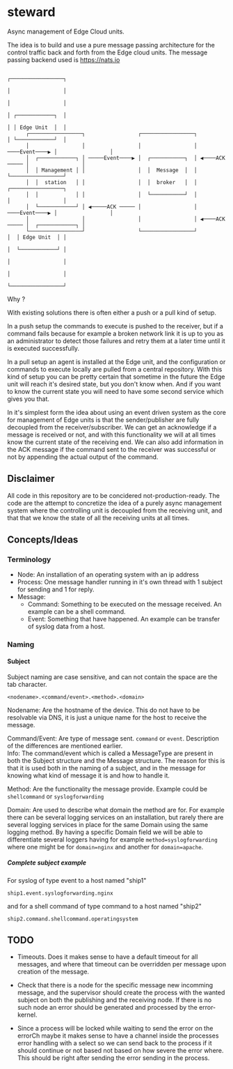 # steward

Async management of Edge Cloud units.

The idea is to build and use a pure message passing architecture for the control traffic back and forth from the Edge cloud units. The message passing backend used is <https://nats.io>

```text
                                                                             ┌─────────────────┐
                                                                             │                 │
                                                                             │                 │
                                                                             │ ┌────────────┐  │
                                                                             │ │ Edge Unit  │  │
      ┌─────────────────┐                 ┌─────────────────┐                │ └────────────┘  │
      │                 │                 │                 │ ────Event────▶ │                 │
      │  ┌────────────┐ │ ─────Event────▶ │  ┌───────────┐  │ ◀────ACK ───── │                 │
      │  │ Management │ │                 │  │  Message  │  │                └─────────────────┘
      │  │  station   │ │                 │  │  broker   │  │                ┌─────────────────┐
      │  │            │ │                 │  └───────────┘  │                │                 │
      │  └────────────┘ │ ◀─────ACK ───── │                 │ ────Event────▶ │                 │
      │                 │                 │                 │ ◀────ACK ───── │  ┌────────────┐ │
      └─────────────────┘                 └─────────────────┘                │  │ Edge Unit  │ │
                                                                             │  └────────────┘ │
                                                                             │                 │
                                                                             │                 │
                                                                             └─────────────────┘
```

Why ?

With existing solutions there is often either a push or a pull kind of setup.

In a push setup the commands to execute is pushed to the receiver, but if a command fails because for example a broken network link it is up to you as an administrator to detect those failures and retry them at a later time until it is executed successfully.

In a pull setup an agent is installed at the Edge unit, and the configuration or commands to execute locally are pulled from a central repository. With this kind of setup you can be pretty certain that sometime in the future the Edge unit will reach it's desired state, but you don't know when. And if you want to know the current state you will need to have some second service which gives you that.

In it's simplest form the idea about using an event driven system as the core for management of Edge units is that the sender/publisher are fully decoupled from the receiver/subscriber. We can get an acknowledge if a message is received or not, and with this functionality we will at all times know the current state of the receiving end. We can also add information in the ACK message if the command sent to the receiver was successful or not by appending the actual output of the command.

## Disclaimer

All code in this repository are to be concidered not-production-ready. The code are the attempt to concretize the idea of a purely async management system where the controlling unit is decoupled from the receiving unit, and that that we know the state of all the receiving units at all times.

## Concepts/Ideas

### Terminology

- Node: An installation of an operating system with an ip address
- Process: One message handler running in it's own thread with 1 subject for sending and 1 for reply.
- Message:
  - Command: Something to be executed on the message received. An example can be a shell command.
  - Event: Something that have happened. An example can be transfer of syslog data from a host.

### Naming

#### Subject

Subject naming are case sensitive, and can not contain the space are the tab character.

`<nodename>.<command/event>.<method>.<domain>`

Nodename: Are the hostname of the device. This do not have to be resolvable via DNS, it is just a unique name for the host to receive the message.

Command/Event: Are type of message sent. `command` or `event`. Description of the differences are mentioned earlier.\
Info: The command/event which is called a MessageType are present in both the Subject structure and the Message structure. The reason for this is that it is used both in the naming of a subject, and in the message for knowing what kind of message it is and how to handle it.

Method: Are the functionality the message provide. Example could be `shellcommand` or `syslogforwarding`

Domain: Are used to describe what domain the method are for. For example there can be several logging services on an installation, but rarely there are several logging services in place for the same Domain using the same logging method. By having a specific Domain field we will be able to differentiate several loggers having for example `method=syslogforwarding` where one might be for `domain=nginx` and another for `domain=apache`.

##### Complete subject example

For syslog of type event to a host named "ship1"

`ship1.event.syslogforwarding.nginx`

and for a shell command of type command to a host named "ship2"

`ship2.command.shellcommand.operatingsystem`

## TODO

- Timeouts. Does it makes sense to have a default timeout for all messages, and where that timeout can be overridden per message upon creation of the message.

- Check that there is a node for the specific message new incomming message, and the supervisor should create the process with the wanted subject on both the publishing and the receiving node. If there is no such node an error should be generated and processed by the error-kernel.

- Since a process will be locked while waiting to send the error on the errorCh maybe it makes sense to have a channel inside the processes error handling with a select so we can send back to the process if it should continue or not based not based on how severe the error where. This should be right after sending the error sending in the process. 